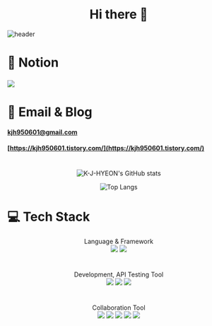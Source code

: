 <div align=center><h1> Hi there 👋 </h1></div>

![header](https://capsule-render.vercel.app/api?type=wave&color=auto&height=300&section=header&text=Kwon%20Jae%20Hyeon&fontSize=90)


# 📝 Notion
### <a href="https://odd-gecko-d29.notion.site/3bba73b9c82c4c1ebdcf51e182753058"><img src="https://noticon-static.tammolo.com/dgggcrkxq/image/upload/v1570106347/noticon/hx52ypkqqdzjdvd8iaid.svg"/></a>

# 📧 Email & Blog

#### kjh950601@gmail.com
#### [https://kjh950601.tistory.com/](https://kjh950601.tistory.com/)


#

<div align=center>
  
![K-J-HYEON's GitHub stats](https://github-readme-stats.vercel.app/api?username=K-J-HYEON&show_icons=true&theme=tokyonight)

![Top Langs](https://github-readme-stats.vercel.app/api/top-langs/?username=K-J-HYEON&layout=compact&theme=tokyonight)
  
</div>


# 💻 Tech Stack
<div align=center>Language & Framework</div>

<div align=center><img src="https://img.shields.io/badge/Java-brown?style=flat"/> <img src="https://img.shields.io/badge/Spring-green?style=flat&logo=Spring&logoColor=6DB33F"/></div>


#
<div align=center>Development, API Testing Tool</div>

<div align=center> <img src="https://img.shields.io/badge/IntelliJ IDEA-black?style=flat&logo=IntelliJ IDEA&logoColor= 000000"/> <img src="https://img.shields.io/badge/DataGrip-black?style=flat&logo=DataGrip&logoColor= 000000"/> <img src="https://img.shields.io/badge/Postman-orange?style=flat&logo=Postman&logoColor=FF6C37"/></div>



#
<div align=center>Collaboration Tool</div>

<div align=center><img src="https://img.shields.io/badge/Git-red?style=flat&logo=Git&logoColor=F05032"/> <img src="https://img.shields.io/badge/Github-black?style=flat&logo=Github&logoColor=181717"/> <img src="https://img.shields.io/badge/Atlassian-blue?style=flat&logo=Atlassian&logoColor=0052CC"/> <img src="https://img.shields.io/badge/Jira-blue?style=flat&logo=Jira&logoColor=0052CC"/> <img src="https://img.shields.io/badge/Confluence-blue?style=flat&logo=confluence&logoColor=0052CC"/></div>
